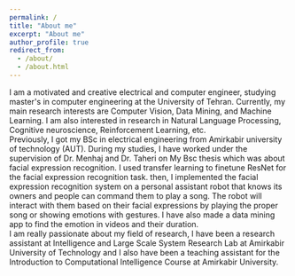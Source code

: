 ```yaml
---
permalink: /
title: "About me"
excerpt: "About me"
author_profile: true
redirect_from: 
  - /about/
  - /about.html
---
```


I am a motivated and creative electrical and computer engineer, studying master's in computer engineering at the University of Tehran. Currently, my main research interests are Computer Vision, Data Mining, and Machine Learning. I am also interested in research in Natural Language Processing, Cognitive neuroscience, Reinforcement Learning, etc.<br />
Previously, I got my BSc in electrical engineering from Amirkabir university of technology (AUT). During my studies, I have worked under the supervision of Dr. Menhaj and Dr. Taheri on My Bsc thesis which was about facial expression recognition. I used transfer learning to finetune ResNet for the facial expression recognition task. then, I implemented the facial expression recognition system on a personal assistant robot that knows its owners and people can command them to play a song. The robot will interact with them based on their facial expressions by playing the proper song or showing emotions with gestures. I have also made a data mining app to find the emotion in videos and their duration. <br />
I am really passionate about my field of research, I have been a research assistant at Intelligence and Large Scale System Research Lab at Amirkabir University of Technology and I also have been a teaching assistant for the Introduction to Computational Intelligence Course at Amirkabir University. 

